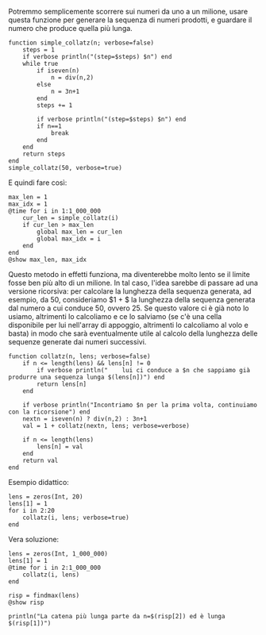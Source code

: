 <!--This file was generated, do not modify it.-->
Potremmo semplicemente scorrere sui numeri da uno a un milione, usare questa funzione per generare la sequenza di numeri prodotti, e guardare il numero che produce quella più lunga.

````julia:ex1
function simple_collatz(n; verbose=false)
	steps = 1
	if verbose println("(step=$steps) $n") end
	while true
		if iseven(n)
			n = div(n,2)
		else
			n = 3n+1
		end
		steps += 1

		if verbose println("(step=$steps) $n") end
		if n==1
			break
		end
	end
	return steps
end
simple_collatz(50, verbose=true)
````

E quindi fare così:

````julia:ex2
max_len = 1
max_idx = 1
@time for i in 1:1_000_000
	cur_len = simple_collatz(i)
	if cur_len > max_len
		global max_len = cur_len
		global max_idx = i
	end
end
@show max_len, max_idx
````

Questo metodo in effetti funziona, ma diventerebbe molto lento se il limite fosse ben più alto di un milione. In tal caso, l'idea sarebbe di passare ad una versione ricorsiva: per calcolare la lunghezza della sequenza generata, ad esempio, da 50, consideriamo $1 + $ la lunghezza della sequenza generata dal numero a cui conduce 50, ovvero 25. Se questo valore ci è già noto lo usiamo, altrimenti lo calcoliamo e ce lo salviamo (se c'è una cella disponibile per lui nell'array di appoggio, altrimenti lo calcoliamo al volo e basta) in modo che sarà eventualmente utile al calcolo della lunghezza delle sequenze generate dai numeri successivi.

````julia:ex3
function collatz(n, lens; verbose=false)
    if n <= length(lens) && lens[n] != 0
        if verbose println("    lui ci conduce a $n che sappiamo già produrre una sequenza lunga $(lens[n])") end
        return lens[n]
    end

    if verbose println("Incontriamo $n per la prima volta, continuiamo con la ricorsione") end
    nextn = iseven(n) ? div(n,2) : 3n+1
    val = 1 + collatz(nextn, lens; verbose=verbose)

    if n <= length(lens)
        lens[n] = val
    end
    return val
end
````

Esempio didattico:

````julia:ex4
lens = zeros(Int, 20)
lens[1] = 1
for i in 2:20
    collatz(i, lens; verbose=true)
end
````

Vera soluzione:

````julia:ex5
lens = zeros(Int, 1_000_000)
lens[1] = 1
@time for i in 2:1_000_000
    collatz(i, lens)
end
````

````julia:ex6
risp = findmax(lens)
@show risp
````

````julia:ex7
println("La catena più lunga parte da n=$(risp[2]) ed è lunga $(risp[1])")
````

